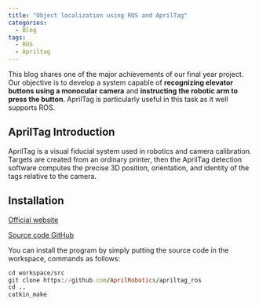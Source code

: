 ```yaml
---
title: "Object localization using ROS and AprilTag"
categories:
  - Blog
tags:
  - ROS
  - Apriltag
---
```


This blog shares one of the major achievements of our final year project. Our objective is to develop a system capable of **recognizing elevator buttons using a monocular camera** and **instructing the robotic arm to press the button**. AprilTag is particularly useful in this task as it well supports ROS.

## AprilTag Introduction

AprilTag is a visual fiducial system used in robotics and camera calibration. Targets are created from an ordinary printer, then the AprilTag detection software computes the precise 3D position, orientation, and identity of the tags relative to the camera.

## Installation

[Official website](https://april.eecs.umich.edu/software/apriltag)

[Source code GitHub](https://github.com/AprilRobotics/apriltag_ros)

You can install the program by simply putting the source code in the workspace, commands as follows:

```ruby
cd workspace/src
git clone https://github.com/AprilRobotics/apriltag_ros
cd ..
catkin_make
```